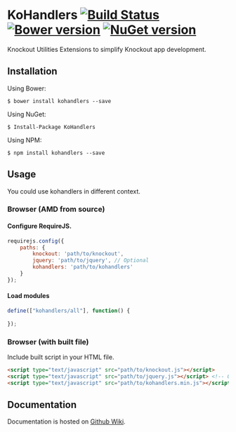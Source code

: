 ﻿# KoHandlers [![Build Status](https://travis-ci.org/spatools/kohandlers.png)](https://travis-ci.org/spatools/kohandlers) [![Bower version](https://badge.fury.io/bo/kohandlers.png)](http://badge.fury.io/bo/kohandlers) [![NuGet version](https://badge.fury.io/nu/kohandlers.png)](http://badge.fury.io/nu/kohandlers)

Knockout Utilities Extensions to simplify Knockout app development.

## Installation

Using Bower:

```console
$ bower install kohandlers --save
```

Using NuGet: 

```console
$ Install-Package KoHandlers
```

Using NPM: 

```console
$ npm install kohandlers --save
```

## Usage

You could use kohandlers in different context.

### Browser (AMD from source)

#### Configure RequireJS.

```javascript
requirejs.config({
    paths: {
        knockout: 'path/to/knockout',
        jquery: 'path/to/jquery', // Optional
        kohandlers: 'path/to/kohandlers'
    }
});
```

#### Load modules

```javascript
define(["kohandlers/all"], function() {
    
});
```

### Browser (with built file)

Include built script in your HTML file.

```html
<script type="text/javascript" src="path/to/knockout.js"></script>
<script type="text/javascript" src="path/to/jquery.js"></script> <!-- Optional -->
<script type="text/javascript" src="path/to/kohandlers.min.js"></script>
```

## Documentation

Documentation is hosted on [Github Wiki](https://github.com/spatools/kohandlers/wiki).